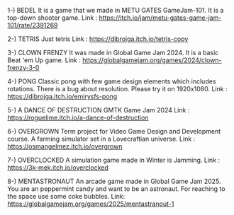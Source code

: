 1-) BEDEL
  It is a game that we made in METU GATES GameJam-101. It is a top-down shooter game.
Link : https://itch.io/jam/metu-gates-game-jam-101/rate/2391269

2-) TETRIS
  Just tetris
Link : https://dibrojga.itch.io/tetris-copy

3-) CLOWN FRENZY
  It was made in Global Game Jam 2024. It is a basic Beat 'em Up game.
Link : https://globalgamejam.org/games/2024/clown-frenzy-3-0

4-) PONG
  Classic pong with few game design elements which includes rotations. There is a bug about resolution. Please try it on 1920x1080.
Link : https://dibrojga.itch.io/emirysfs-pong

5-) A DANCE OF DESTRUCTION
  GMTK Game Jam 2024
Link : https://roguelime.itch.io/a-dance-of-destruction

6-) OVERGROWN
   Term project for Video Game Design and Development course. A farming simulator set in a Lovecraftian universe.
Link :  https://osmangelmez.itch.io/overgrown

7-) OVERCLOCKED
  A simulation game made in Winter is Jamming.
Link : https://3k-mek.itch.io/overclocked

8-) MENTASTRONAUT
  An arcade game made in Global Game Jam 2025. You are an peppermint candy and want to be an astronaut. For reaching to the space use some coke bubbles.
Link: https://globalgamejam.org/games/2025/mentastranout-1
